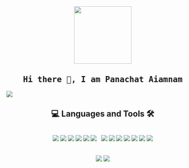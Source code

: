 <div align = "center">
  <img src = "https://gpvc.arturio.dev/panachat" width="150">
</div>
<h2 align='center'><samp><strong>Hi there 👋, I am Panachat Aiamnam</strong></samp></h2>

<img src = "https://scontent.fbkk5-8.fna.fbcdn.net/v/t39.30808-6/257719732_3060168800881339_4678490107287009856_n.jpg?_nc_cat=106&ccb=1-7&_nc_sid=e3f864&_nc_eui2=AeEonuNmyvrOSqr2up_NJMwGg1YanfZ9Hb6DVhqd9n0dvlX3xQW3DDj1Yt4NAKxigp_l5ugS0xRvSe5PFgohtD3A&_nc_ohc=MA49BdruFK8AX_TVI5t&_nc_ht=scontent.fbkk5-8.fna&oh=00_AT9qOTvzfb7uEpiCG2sQx1DZiHcuOkEUoIH379JPnZrjFA&oe=628F22A3">
<br>


<div align="center">
  <h2 >💻 Languages and Tools 🛠️</h2><br>
  <code><img src= "https://img.shields.io/badge/-Git-000000?style=flat&logo=git&logoColor=F05032&labelColor=ffffff"></code>
   <code><img src= "https://img.shields.io/badge/-GitHub-000000?style=flat&logo=github&logoColor=000000&labelColor=ffffff"></code>
   <code><img src= "https://img.shields.io/badge/-VSCode-000000?style=flat&logo=visual-studio-code&labelColor=007ACC"></code>
   <code><img src= "https://img.shields.io/badge/-Python-000000?style=flat&logo=python&logoColor=007ACC&labelColor=ffffff"></code>
   <code><img src= "https://img.shields.io/badge/-HTML5-000000?style=flat&logo=html5&logoColor=ffffff&labelColor=E34F26"></code>
   <code><img src= "https://img.shields.io/badge/-CSS3-000000?style=flat&logo=css3&logoColor=ffffff&labelColor=1572B6"> </code>
   <code><img src= "https://img.shields.io/badge/-Sass-000000?style=flat&logo=sass&logoColor=ffffff&labelColor=%23CC6699"></code>
   <code><img src= "https://img.shields.io/badge/-font%20awesome-000000?style=flat&logo=font-awesome&logoColor=339AF0&labelColor=ffffff"></code>
   <code><img src= "https://img.shields.io/badge/-JavaScript-000000?style=flat&logo=javascript"></code>
   <code><img src= "https://img.shields.io/badge/-Bootstrap-000000?style=flat&logo=bootstrap&logoColor=ffffff&labelColor=563D7C"></code>
   <code><img src= "https://img.shields.io/badge/-Nodejs-000000?style=flat&logo=Node.js"></code>
   <code><img src= "https://img.shields.io/badge/-MySQL-000000?style=flat&logo=mysql&labelColor=ffffff"></code>
   <code><img src= "https://img.shields.io/badge/-Windows-000000?style=flat&logo=windows&logoColor=ffffff&labelColor=0078D6"></code>
</div>
<br>
<br>

<div align = "center">
  <img src= "https://github-readme-stats.vercel.app/api/top-langs/?username=panachat&layout=compact&show_icons=true&theme=dracula" >
  <img src= "https://github-readme-stats.vercel.app/api?username=panachat&show_icons=true&theme=dracula" >
</div>

 
